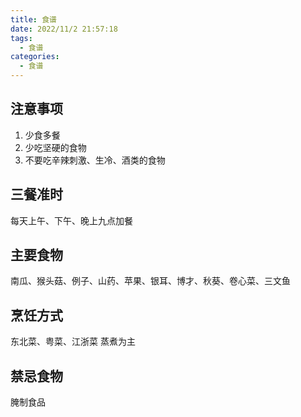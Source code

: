 ```yaml
---
title: 食谱
date: 2022/11/2 21:57:18
tags:
  - 食谱
categories:
  - 食谱
---
```


## 注意事项
1. 少食多餐
2. 少吃坚硬的食物
3. 不要吃辛辣刺激、生冷、酒类的食物

## 三餐准时
每天上午、下午、晚上九点加餐

## 主要食物
南瓜、猴头菇、例子、山药、苹果、银耳、博才、秋葵、卷心菜、三文鱼

## 烹饪方式
东北菜、粤菜、江浙菜
蒸煮为主

## 禁忌食物
腌制食品


